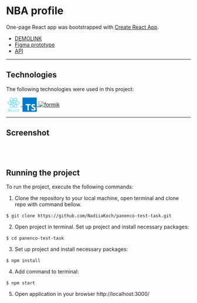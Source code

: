 # NBA profile

One-page React app was bootstrapped with [Create React App](https://github.com/facebook/create-react-app).

- [DEMOLINK](https://nadiiakoch.github.io/panenco-test-task/)
- [Figma prototype](https://www.figma.com/file/nJCQuTxhITJgudA3tjFE20/Panenco-frontend-test-task-1.0?node-id=1-2&t=pdBBjr2E1NfCSVq5-0)
- [API](https://app.balldontlie.io/)

---

## Technologies

The following technologies were used in this project:

   <a href="https://reactjs.org/" target="_blank" rel="noreferrer"> 
    <img src="https://raw.githubusercontent.com/devicons/devicon/master/icons/react/react-original-wordmark.svg" align="center" alt="react" width="40" height="40"/> 
  </a>
  <a href="https://www.typescriptlang.org/" target="_blank" rel="noreferrer"> 
    <img src="https://raw.githubusercontent.com/devicons/devicon/master/icons/typescript/typescript-original.svg" align="center" alt="typescript" width="40" height="40"/>
  </a> 
  <a href="https://formik.org/" target="_blank" rel="noreferrer"> 
    <img src="https://user-images.githubusercontent.com/4060187/61057426-4e5a4600-a3c3-11e9-9114-630743e05814.png" align="center" alt="formik" width="40" height="40"/>
  </a>

---

## Screenshot

## ![]()

## Running the project

To run the project, execute the following commands:

1. Clone the repository to your local machine, open terminal and clone repo with command bellow.

```
$ git clone https://github.com/NadiiaKoch/panenco-test-task.git
```

2. Open project in terminal.
   Set up project and install necessary packages:

```
$ cd panenco-test-task
```

3. Set up project and install necessary packages:

```
$ npm install
```

4. Add command to terminal:

```
$ npm start
```

5. Open application in your browser http://localhost:3000/
